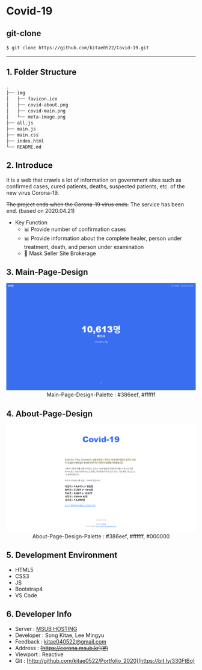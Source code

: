 # Covid-19

## git-clone

```bash
$ git clone https://github.com/kitae0522/Covid-19.git
```

----------

## 1. Folder Structure

```shell
.
├── img
│   ├── favicon.ico
│   ├── covid-about.png
│   ├── covid-main.png
│   └── meta-image.png
├── all.js
├── main.js
├── main.css
├── index.html
└── README.md
```

## 2. Introduce
It is a web that crawls a lot of information on government sites such as confirmed cases, cured patients, deaths, suspected patients, etc. of the new virus Corona-19.

~~The project ends when the Corona-19 virus ends.~~
The service has been end. (based on 2020.04.21)

- Key Function
  - 📊 Provide number of confirmation cases
  - 📊 Provide information about the complete healer, person under treatment, death, and person under examination
  - 📢 Mask Seller Site Brokerage

## 3. Main-Page-Design

<div align="center">

  ![](img/covid-main.png)
  Main-Page-Design-Palette : #386eef, #ffffff

</div>

## 4. About-Page-Design

<div align="center">

  ![](img/covid-about.png)
  About-Page-Design-Palette : #386eef, #ffffff, #000000

</div>

## 5. Development Environment
- HTML5
- CSS3
- JS
- Bootstrap4
- VS Code

## 6. Developer Info
- Server : [MSUB HOSTING](http://msub.kr)
- Developer : Song Kitae, Lee Mingyu
- Feedback : kitae040522@gmail.com
- Address : ~~[https://corona.msub.kr](#)~~
- Viewport : Reactive
- Git : [http://github.com/kitae0522/Portfolio_2020](https://bit.ly/330FtBo)